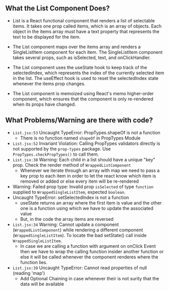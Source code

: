 ## What the List Component Does?

-   List is a React functional component that renders a list of selectable items. It takes one prop called items, which is an array of objects. Each object in the items array must have a text property that represents the text to be displayed for the item.

-   The List component maps over the items array and renders a SingleListItem component for each item. The SingleListItem component takes several props, such as isSelected, text, and onClickHandler.

-   The List component uses the useState hook to keep track of the selectedIndex, which represents the index of the currently selected item in the list. The useEffect hook is used to reset the selectedIndex state whenever the items prop changes.

-   The List component is memoized using React's memo higher-order component, which ensures that the component is only re-rendered when its props have changed.

## What Problems/Warning are there with code?

-   `List.jsx:53` Uncaught TypeError: PropTypes.shapeOf is not a function
    -   There is no function named `shapeOf` in PropTypes Module
-   `List.jsx:52` Invariant Violation: Calling PropTypes validators directly is not supported by the `prop-types` package. Use `PropTypes.checkPropTypes()` to call them.
-   `List.jsx:38` Warning: Each child in a list should have a unique "key" prop. Check the render method of `WrappedListComponent`
    -   Whenever we iterate through an array with map we need to pass a key prop to each item in order to let the react know which item is removed or added or else every item will be re-rendered
-   Warning: Failed prop type: Invalid prop `isSelected` of type `function` supplied to `WrappedSingleListItem`, expected `boolean`.
-   Uncaught TypeError: setSelectedIndex is not a function
    -   useState returns an array where the first item is value and the other one is a function using which we have to update the associated value
    -   But, in the code the array items are reversed
-   `List.jsx:34` Warning: Cannot update a component (`WrappedListComponent`) while rendering a different component (`WrappedSingleListItem`). To locate the bad setState() call inside `WrappedSingleListItem`.
    -   In case we are calling a function with argument on onClick Event then we have to wrap the calling function insider another function or else it will be called whenever the component renderes where the function lies.
-   `List.jsx:39` Uncaught TypeError: Cannot read properties of null (reading 'map')
    -   Add Optional Chaining in case whenever their is not surity that the data will be available
